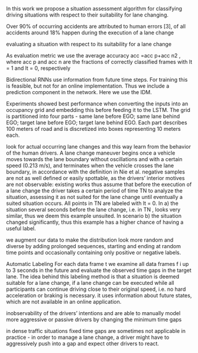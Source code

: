 In this work we propose a situation assessment algorithm for classifying driving situations with respect to their suitability for lane changing. 

Over 90% of occurring accidents are attributed to human errors [3], of all accidents around 18% happen during the execution of a lane change

evaluating a situation with respect to its suitability for a lane change 

As evaluation metric we use the average accuracy acc =acc p+acc n2 , where acc p and acc n are the fractions of correctly classified frames with lt = 1 and lt = 0, respectively

Bidirectional RNNs use information from future time steps. For training this is feasible, but not for an online implementation. Thus we include a prediction component in the network. Here we use the IDM.

Experiments showed best performance when converting the inputs into an occupancy grid and embedding this before feeding it to the LSTM. The grid is partitioned into four parts - same lane before EGO; same lane behind EGO; target lane before EGO; target lane behind EGO. Each part describes 100 meters of road and is discretized into boxes representing 10 meters each.

look for actual occurring lane changes and this way learn from the behavior of the human drivers. A lane change maneuver begins once a vehicle moves towards the lane boundary without oscillations and with a certain speed (0.213 m/s), and terminates when the vehicle crosses the lane boundary, in accordance with the definition in Nie et al.
negative samples are not as well defined or easily spottable, as the drivers’ interior motives are not observable: existing works thus assume that before the execution of a lane change the driver takes a certain period of time TN to analyze the situation, assessing it as not suited for the lane change until eventually a suited situation occurs. All points in TN are labeled with lt = 0.
In a) the situation several seconds before the lane change, i.e. in TN , looks very similar, thus we deem this example unsuited. In scenario b) the situation changed significantly, thus this example has a higher chance of having a useful label.

we augment our data to make the distribution look more random and diverse by adding prolonged sequences, starting and ending at random time points and occasionally containing only positive or negative labels.

Automatic Labeling
For each data frame t we examine all data frames f i up to 3 seconds in the future and evaluate the observed time gaps in the target lane. The idea behind this labeling method is that a situation is deemed suitable for a lane change, if a lane change can be executed while all participants can continue driving close to their original speed, i.e. no hard acceleration or braking is necessary.  it uses information about future states, which are not available in an online application.

inobservability of the drivers’ intentions and are able to manually model more aggressive or passive drivers by changing the minimum time gaps

in dense traffic situations fixed time gaps are sometimes not applicable in practice - in order to manage a lane change, a driver might have to aggressively push into a gap and expect other drivers to react.
